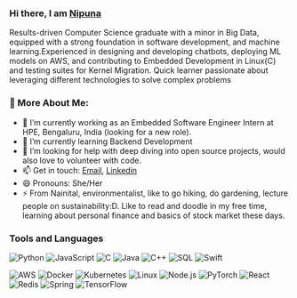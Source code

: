 ### Hi there, I am [Nipuna](https://nipunachhabra.github.io/) ###
Results-driven Computer Science graduate with a minor in Big Data, equipped with a strong foundation in software development, and machine learning.Experienced in designing and developing chatbots, deploying ML models on AWS, and contributing to Embedded Development in Linux(C) and testing suites for Kernel Migration. Quick learner passionate about leveraging different technologies to solve complex problems

### 🧐 More About Me:
- 🔭 I’m currently working as an Embedded Software Engineer Intern at HPE, Bengaluru, India (looking for a new role).
- 🌱 I’m currently learning Backend Development
- 🤔 I’m looking for help with deep diving into open source projects, would also love to volunteer with code.
- 📫 Get in touch: [Email](chhabra.nipuna@gmail.com), [Linkedin](https://www.linkedin.com/in/nipunachhabra/)
- 😄 Pronouns: She/Her
- ⚡ From Nainital, environmentalist, like to go hiking, do gardening, lecture people on sustainability:D. Like to read and doodle in my free time, learning about personal finance and basics of stock market these days.

### Tools and Languages

![Python](https://img.shields.io/badge/-Python-000?&logo=Python)
![JavaScript](https://img.shields.io/badge/-JavaScript-000?&logo=JavaScript)
![C](https://img.shields.io/badge/-C-000?&logo=C)
![Java](https://img.shields.io/badge/-Java-000?&logo=Java&logoColor=007396)
![C++](https://img.shields.io/badge/-C++-000?&logo=c%2b%2b&logoColor=00599C)
![SQL](https://img.shields.io/badge/-SQL-000?&logo=MySQL)
![Swift](https://img.shields.io/badge/-Swift-000?&logo=Swift)


![AWS](https://img.shields.io/badge/-AWS-000?&logo=Amazon-AWS&logoColor=F90)
![Docker](https://img.shields.io/badge/-Docker-000?&logo=Docker)
![Kubernetes](https://img.shields.io/badge/-Kubernetes-000?&logo=Kubernetes)
![Linux](https://img.shields.io/badge/-Linux-000?&logo=Linux)
![Node.js](https://img.shields.io/badge/-Node.js-000?&logo=node.js)
![PyTorch](https://img.shields.io/badge/-PyTorch-000?&logo=PyTorch)
![React](https://img.shields.io/badge/-React-000?&logo=React)
![Redis](https://img.shields.io/badge/-Redis-000?&logo=Redis)
![Spring](https://img.shields.io/badge/-Spring-000?&logo=Spring)
![TensorFlow](https://img.shields.io/badge/-TensorFlow-000?&logo=TensorFlow)

